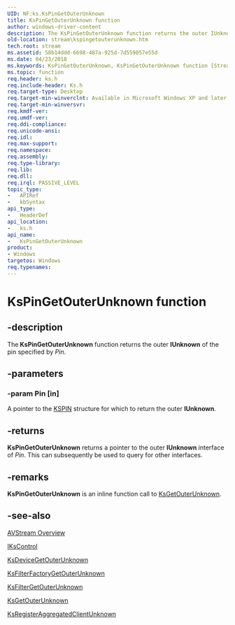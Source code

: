 ```yaml
---
UID: NF:ks.KsPinGetOuterUnknown
title: KsPinGetOuterUnknown function
author: windows-driver-content
description: The KsPinGetOuterUnknown function returns the outer IUnknown of the pin specified by Pin.
old-location: stream\kspingetouterunknown.htm
tech.root: stream
ms.assetid: 58b14ddd-6698-487a-925d-7d559057e55d
ms.date: 04/23/2018
ms.keywords: KsPinGetOuterUnknown, KsPinGetOuterUnknown function [Streaming Media Devices], avfunc_6a9c21cd-38ab-4277-8379-346af4c9c4c9.xml, ks/KsPinGetOuterUnknown, stream.kspingetouterunknown
ms.topic: function
req.header: ks.h
req.include-header: Ks.h
req.target-type: Desktop
req.target-min-winverclnt: Available in Microsoft Windows XP and later operating systems and DirectX 8.0 and later DirectX versions.
req.target-min-winversvr: 
req.kmdf-ver: 
req.umdf-ver: 
req.ddi-compliance: 
req.unicode-ansi: 
req.idl: 
req.max-support: 
req.namespace: 
req.assembly: 
req.type-library: 
req.lib: 
req.dll: 
req.irql: PASSIVE_LEVEL
topic_type:
-	APIRef
-	kbSyntax
api_type:
-	HeaderDef
api_location:
-	ks.h
api_name:
-	KsPinGetOuterUnknown
product:
- Windows
targetos: Windows
req.typenames: 
---
```


# KsPinGetOuterUnknown function


## -description


The<b> KsPinGetOuterUnknown</b> function returns the outer <b>IUnknown</b> of the pin specified by <i>Pin</i>.


## -parameters




### -param Pin [in]

A pointer to the <a href="https://msdn.microsoft.com/library/windows/hardware/ff563483">KSPIN</a> structure for which to return the outer <b>IUnknown</b>.


## -returns



<b>KsPinGetOuterUnknown</b> returns a pointer to the outer <b>IUnknown</b> interface of <i>Pin</i>. This can subsequently be used to query for other interfaces.




## -remarks



<b>KsPinGetOuterUnknown</b> is an inline function call to <a href="https://msdn.microsoft.com/library/windows/hardware/ff562655">KsGetOuterUnknown</a>. 




## -see-also




<a href="https://msdn.microsoft.com/305039fe-0a00-4f3e-ae1a-61c50a2f2fb3">AVStream Overview</a>



<a href="https://msdn.microsoft.com/library/windows/hardware/ff559766">IKsControl</a>



<a href="https://msdn.microsoft.com/library/windows/hardware/ff561686">KsDeviceGetOuterUnknown</a>



<a href="https://msdn.microsoft.com/library/windows/hardware/ff562535">KsFilterFactoryGetOuterUnknown</a>



<a href="https://msdn.microsoft.com/library/windows/hardware/ff562547">KsFilterGetOuterUnknown</a>



<a href="https://msdn.microsoft.com/library/windows/hardware/ff562655">KsGetOuterUnknown</a>



<a href="https://msdn.microsoft.com/library/windows/hardware/ff566767">KsRegisterAggregatedClientUnknown</a>
 

 

